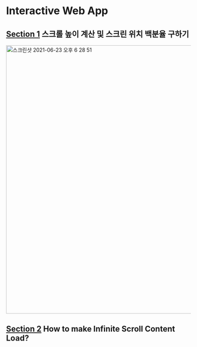 # Interactive Web App

## [Section 1]() 스크롤 높이 계산 및 스크린 위치 백분율 구하기

<img width="730" alt="스크린샷 2021-06-23 오후 6 28 51" src="https://user-images.githubusercontent.com/70752848/123072939-f18db400-d450-11eb-869f-dc08a97baff4.png">

## [Section 2]() How to make Infinite Scroll Content Load?